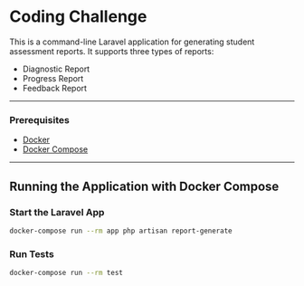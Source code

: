 # Coding Challenge

This is a command-line Laravel application for generating student assessment reports. It supports three types of reports:

- Diagnostic Report
- Progress Report
- Feedback Report
---

### Prerequisites

- [Docker](https://www.docker.com/)
- [Docker Compose](https://docs.docker.com/compose/)

---

## Running the Application with Docker Compose

### Start the Laravel App

```bash
docker-compose run --rm app php artisan report-generate
```

### Run Tests

```bash
docker-compose run --rm test
```
